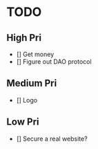 # TODO

## High Pri
- [] Get money
- [] Figure out DAO protocol

## Medium Pri
- [] Logo

## Low Pri
- [] Secure a real website?
